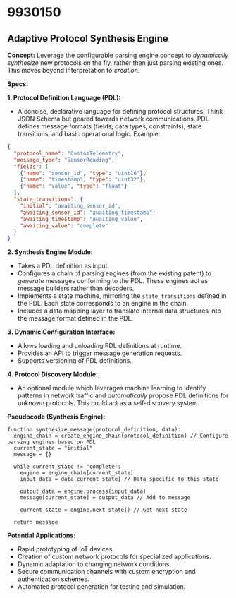 # 9930150

## Adaptive Protocol Synthesis Engine

**Concept:** Leverage the configurable parsing engine concept to *dynamically synthesize* new protocols on the fly, rather than just parsing existing ones. This moves beyond interpretation to *creation*.

**Specs:**

**1. Protocol Definition Language (PDL):**

*   A concise, declarative language for defining protocol structures. Think JSON Schema but geared towards network communications.  PDL defines message formats (fields, data types, constraints), state transitions, and basic operational logic.  Example:

```json
{
  "protocol_name": "CustomTelemetry",
  "message_type": "SensorReading",
  "fields": [
    {"name": "sensor_id", "type": "uint16"},
    {"name": "timestamp", "type": "uint32"},
    {"name": "value", "type": "float"}
  ],
  "state_transitions": {
    "initial": "awaiting_sensor_id",
    "awaiting_sensor_id": "awaiting_timestamp",
    "awaiting_timestamp": "awaiting_value",
    "awaiting_value": "complete"
  }
}
```

**2. Synthesis Engine Module:**

*   Takes a PDL definition as input.
*   Configures a chain of parsing engines (from the existing patent) to *generate* messages conforming to the PDL.  These engines act as message builders rather than decoders.
*   Implements a state machine, mirroring the `state_transitions` defined in the PDL. Each state corresponds to an engine in the chain.
*   Includes a data mapping layer to translate internal data structures into the message format defined in the PDL.

**3. Dynamic Configuration Interface:**

*   Allows loading and unloading PDL definitions at runtime.
*   Provides an API to trigger message generation requests.
*   Supports versioning of PDL definitions.

**4.  Protocol Discovery Module:**

*   An optional module which leverages machine learning to identify patterns in network traffic and *automatically* propose PDL definitions for unknown protocols. This could act as a self-discovery system.

**Pseudocode (Synthesis Engine):**

```
function synthesize_message(protocol_definition, data):
  engine_chain = create_engine_chain(protocol_definition) // Configure parsing engines based on PDL
  current_state = "initial"
  message = {}

  while current_state != "complete":
    engine = engine_chain[current_state]
    input_data = data[current_state] // Data specific to this state

    output_data = engine.process(input_data)
    message[current_state] = output_data // Add to message

    current_state = engine.next_state() // Get next state

  return message
```

**Potential Applications:**

*   Rapid prototyping of IoT devices.
*   Creation of custom network protocols for specialized applications.
*   Dynamic adaptation to changing network conditions.
*   Secure communication channels with custom encryption and authentication schemes.
*   Automated protocol generation for testing and simulation.